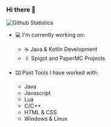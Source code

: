 ### Hi there 👋

![Github Statistics](https://github-readme-stats.vercel.app/api?username=geox25&theme=dark)

- 💻 I'm currently working on:
  - ☕ Java & Kotlin Development
  - 🖇️ Spigot and PaperMC Projects

- ⌨️ Past Tools I have worked with:
  - Java
  - Javascript
  - Lua
  - C/C++
  - HTML & CSS
  - Windows & Linux
